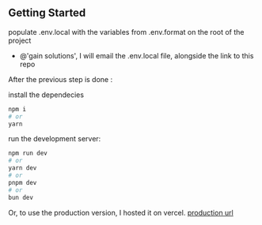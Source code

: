 ## Getting Started

populate .env.local with the variables from .env.format on the root of the project

- @'gain solutions', I will email the .env.local file, alongside the link to this repo

After the previous step is done :

install the dependecies

```bash
npm i
# or
yarn
```

run the development server:

```bash
npm run dev
# or
yarn dev
# or
pnpm dev
# or
bun dev
```

Or, to use the production version, I hosted it on vercel.
[production url](https://events-sync.vercel.app/)
